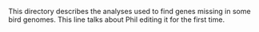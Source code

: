 This directory describes the analyses used to find genes missing in some bird genomes.
This line talks about Phil editing it for the first time.

